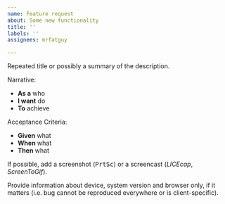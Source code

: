 ```yaml
---
name: Feature request
about: Some new functionality
title: ''
labels: ''
assignees: mrfatguy

---
```


Repeated title or possibly a summary of the description.

Narrative:

- **As a** who
- **I want** do
- **To** achieve

Acceptance Criteria:

- **Given** what
- **When** what
- **Then** what

If possible, add a screenshot (<kbd>PrtSc</kbd>) or a screencast (_LICEcap_, _ScreenToGif_).

Provide information about device, system version and browser only, if it matters (i.e. bug cannot be reproduced everywhere or is client-specific).
